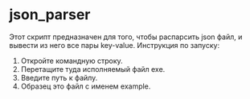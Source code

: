 # json_parser

Этот скрипт предназначен для того, чтобы распарсить json файл, и вывести из него все пары key-value. Инструкция по запуску:

1. Откройте командную строку.
2. Перетащите туда исполняемый файл exe.
3. Введите путь к файлу.
4. Образец это файл с именем example.
